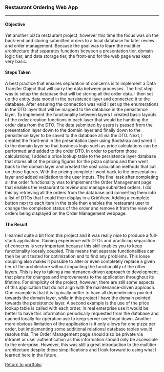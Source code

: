 ### Restaurant Ordering Web App
***

#### Objective

Yet another pizza restaurant project, however this time the focus was on the back-end and storing submitted orders to a local database for later review and order management. Because the goal was to learn the multitier architecture that separates functions between a presentation tier, domain logic tier, and data storage tier, the front-end for the web page was kept very basic.

#### Steps Taken

A best practice that ensures separation of concerns is to implement a Data Transfer Object that will carry the data between processes. The first step was to setup the database that will be storing all the order data. I then set up the entity data model in the persistence layer and connected it to the database. After ensuring the connection was valid I set up the enumerations in the DTO layer that will be mapped to the database in the persistence layer. To implement the functionality between layers I created basic layouts of the order creation functions in each layer that would be handling the order data from the DTO. The data submitted by users is passed from the presentation layer down to the domain layer and finally down to the persistence layer to be saved to the database all via the DTO. Next, I created the front-end in the presentation layer using Bootstrap and wired it to the domain layer so that business logic such as price calculations can be performed and added to the order DTO. In order to perform those calculations, I added a price lookup table to the persistence layer database that stores all of the pricing figures for the pizza options and then went back to the domain layer and created the cost calculation methods that call on those figures. With the pricing complete I went back to the presentation layer and added validation to the user inputs. The final task after completing all the order functionality was to implement the Order Management page that enables the restaurant to review and manage submitted orders. I did this by retrieving all the orders from the database and converting them into a list of DTOs that I could then display in a GridView. Adding a complete button next to each item in the table then enables the restaurant user to change the completion status of the order and remove it from the view of orders being displayed on the Order Management webpage.

#### The Result

I learned quite a bit from this project and it was really nice to produce a full-stack application. Gaining experience with DTOs and practicing separation of concerns is very important because this skill enables you to keep functionality loosely coupled. This means that separate functionalities can then be unit tested for optimization and to find any problems. This loose coupling also makes it possible to alter or even completely replace a given tier of the architecture without impacting the functionality of the other layers. This is key to taking a maintenance-driven approach to development that plans for changes and improvements to the application throughout its lifetime. For simplicity of the project, however, there are still some aspects of this application that do not align with the maintenance-driven approach. One example is that it is typically better to have all dependencies pointed towards the domain layer, while in this project I have the domain pointed towards the persistence layer. A second example is the use of the price lookup table is called with each order. In real enterprise use it would be better to have this information periodically requested from the database and cached locally for operation use to keep server overhead down. Another more obvious limitation of the application is it only allows for one pizza per order, but implementing some additional relational database tables would resolve this. The Order Management page should also be private via intranet or user authentication as this information should only be accessible to the enterprise. However, this was still a great introduction to the multitier architecture despite these simplifications and I look forward to using what I learned here in the future.

[Return to portfolio](https://github.com/zfregin/portfolio)
